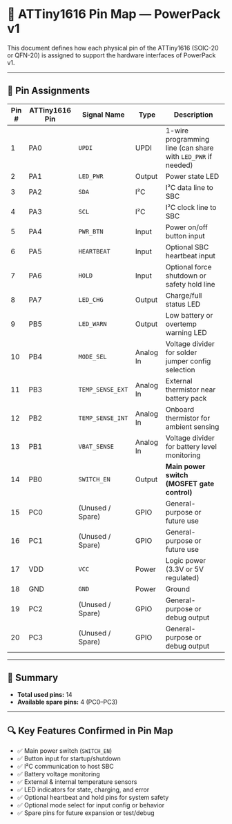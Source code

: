 # 📌 ATTiny1616 Pin Map — PowerPack v1

This document defines how each physical pin of the ATTiny1616 (SOIC-20 or QFN-20) is assigned to support the hardware interfaces of PowerPack v1.

---

## 🔢 Pin Assignments

| Pin # | ATTiny1616 Pin | Signal Name         | Type        | Description                                       |
|-------|----------------|---------------------|-------------|---------------------------------------------------|
| 1     | PA0            | `UPDI`              | UPDI        | 1-wire programming line (can share with `LED_PWR` if needed) |
| 2     | PA1            | `LED_PWR`           | Output      | Power state LED                                   |
| 3     | PA2            | `SDA`               | I²C         | I²C data line to SBC                              |
| 4     | PA3            | `SCL`               | I²C         | I²C clock line to SBC                             |
| 5     | PA4            | `PWR_BTN`           | Input       | Power on/off button input                         |
| 6     | PA5            | `HEARTBEAT`         | Input       | Optional SBC heartbeat input                      |
| 7     | PA6            | `HOLD`              | Input       | Optional force shutdown or safety hold line       |
| 8     | PA7            | `LED_CHG`           | Output      | Charge/full status LED                            |
| 9     | PB5            | `LED_WARN`          | Output      | Low battery or overtemp warning LED               |
| 10    | PB4            | `MODE_SEL`          | Analog In   | Voltage divider for solder jumper config selection|
| 11    | PB3            | `TEMP_SENSE_EXT`    | Analog In   | External thermistor near battery pack             |
| 12    | PB2            | `TEMP_SENSE_INT`    | Analog In   | Onboard thermistor for ambient sensing            |
| 13    | PB1            | `VBAT_SENSE`        | Analog In   | Voltage divider for battery level monitoring      |
| 14    | PB0            | `SWITCH_EN`         | Output      | **Main power switch (MOSFET gate control)**       |
| 15    | PC0            | (Unused / Spare)    | GPIO        | General-purpose or future use                     |
| 16    | PC1            | (Unused / Spare)    | GPIO        | General-purpose or future use                     |
| 17    | VDD            | `VCC`               | Power       | Logic power (3.3V or 5V regulated)                |
| 18    | GND            | `GND`               | Power       | Ground                                            |
| 19    | PC2            | (Unused / Spare)    | GPIO        | General-purpose or debug output                   |
| 20    | PC3            | (Unused / Spare)    | GPIO        | General-purpose or debug output                   |

---

## 🧠 Summary

- **Total used pins:** 14  
- **Available spare pins:** 4 (PC0–PC3)   

---

## 🔍 Key Features Confirmed in Pin Map

- ✅ Main power switch (`SWITCH_EN`)  
- ✅ Button input for startup/shutdown  
- ✅ I²C communication to host SBC  
- ✅ Battery voltage monitoring  
- ✅ External & internal temperature sensors  
- ✅ LED indicators for state, charging, and error  
- ✅ Optional heartbeat and hold pins for system safety  
- ✅ Optional mode select for input config or behavior  
- ✅ Spare pins for future expansion or test/debug


